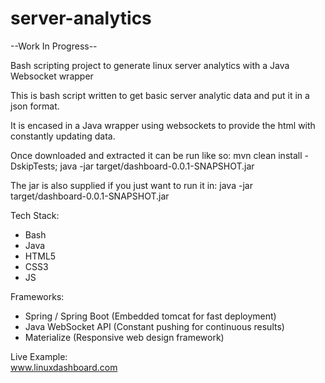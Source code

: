 # server-analytics

--Work In Progress--

Bash scripting project to generate linux server analytics with a Java Websocket wrapper

This is bash script written to get basic server analytic data and put it in a json format.

It is encased in a Java wrapper using websockets to provide the html with constantly updating data.

Once downloaded and extracted it can be run like so:
mvn clean install -DskipTests; java -jar target/dashboard-0.0.1-SNAPSHOT.jar

The jar is also supplied if you just want to run it in: java -jar target/dashboard-0.0.1-SNAPSHOT.jar

Tech Stack:
* Bash
* Java
* HTML5
* CSS3
* JS

Frameworks:
* Spring / Spring Boot (Embedded tomcat for fast deployment)
* Java WebSocket API (Constant pushing for continuous results)
* Materialize (Responsive web design framework)

Live Example:  
www.linuxdashboard.com
